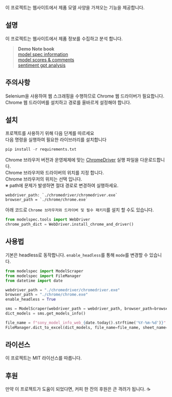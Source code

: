 이 프로젝트는 웹사이트에서 제품 모델 사양을 가져오는 기능을 제공합니다.

## 설명
이 프로젝트는 웹사이트에서 제품 정보를 수집하고 분석 합니다.
> **Demo Note book**  
> [model spec information](https://colab.research.google.com/github/xikest/research-market-tv/blob/main/notebook/quick_guide_get_models.ipynb)  
> [model scores & comments](https://colab.research.google.com/github/xikest/research-market-tv/blob/main/notebook/quick_guide_get_rtings.ipynb)  
> [sentiment gpt analysis](https://colab.research.google.com/github/xikest/research-market-tv/blob/main/notebook/quick_guide_sentgpt.ipynb)


## 주의사항
Selenium을 사용하여 웹 스크래핑을 수행하므로 Chrome 웹 드라이버가 필요합니다.   
Chrome 웹 드라이버를 설치하고 경로를 올바르게 설정해야 합니다.

## 설치
프로젝트를 사용하기 위해 다음 단계를 따르세요  
다음 명령을 실행하여 필요한 라이브러리를 설치합니다
```python
pip install -r requirements.txt
```
Chrome 브라우저 버전과 운영체제에 맞는 [ChromeDriver](https://chromedriver.chromium.org/downloads) 실행 파일을 다운로드합니다.  
Chrome 브라우저와 드라이버의 위치를 지정 합니다.  
Chrome 브라우저의 위치는 선택 입니다.  
※ path에 문제가 발생하면 절대 경로로 변경하여 실행하세요.

```
webdriver_path: `./chromedriver/chromedriver.exe`
browser_path = `./chrome/chrome.exe`
```

아래 코드로 `Chrome 브라우저와 드라이버 및 필수 패키지`를 설치 할 수도 있습니다.
```python
from modelspec.tools import WebDriver
chrome_path_dict = WebDriver.install_chrome_and_driver()
```

## 사용법

기본은 headless로 동작합니다. `enable_headless`를 통해 `mode`를 변경할 수 있습니다.

```python
from modelspec import ModelScraper
from modelspec import FileManager
from datetime import date

webdriver_path = "./chromedriver/chromedriver.exe"
browser_path = "./chrome/chrome.exe"
enable_headless = True

sms = ModelScraper(webdriver_path = webdriver_path, browser_path=browser_path, enable_headless=enable_headless)
dict_models = sms.get_models_info()

file_name = f"sony_model_info_web_{date.today().strftime('%Y-%m-%d')}"
FileManager.dict_to_excel(dict_models, file_name=file_name, sheet_name="global")
```


## 라이선스
이 프로젝트는 MIT 라이선스를 따릅니다.

## 후원
만약 이 프로젝트가 도움이 되었다면, 커피 한 잔의 후원은 큰 격려가 됩니다. ☕️

